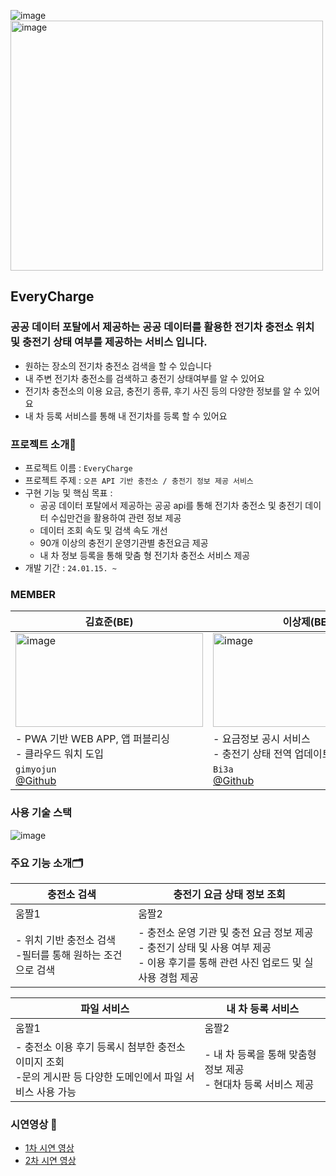 ![image](https://github.com/EVeryCharge/EVeryCharge-Api-Server/assets/81687612/addb4701-1241-4c1c-9b77-75254e699877)
<img width="500" height="400" alt="image" src="https://github.com/EVeryCharge/EVeryCharge-Api-Server/assets/81687612/addb4701-1241-4c1c-9b77-75254e699877">


## EveryCharge
### 공공 데이터 포탈에서 제공하는 공공 데이터를 활용한 전기차 충전소 위치 및 충전기 상태 여부를 제공하는 서비스 입니다.
- 원하는 장소의 전기차 충전소 검색을 할 수 있습니다
- 내 주변 전기차 충전소를 검색하고 충전기 상태여부를 알 수 있어요
- 전기차 충전소의 이용 요금, 충전기 종류, 후기 사진 등의 다양한 정보를 알 수 있어요
- 내 차 등록 서비스를 통해 내 전기차를 등록 할 수 있어요


### 프로젝트 소개📢
- 프로젝트 이름 : `EveryCharge`
- 프로젝트 주제 : `오픈 API 기반 충전소 / 충전기 정보 제공 서비스`
- 구현 기능 및 핵심 목표 :
  - 공공 데이터 포탈에서 제공하는 공공 api를 통해 전기차 충전소 및 충전기 데이터 수십만건을 활용하여 관련 정보 제공
  - 데이터 조회 속도 및 검색 속도 개선
  - 90개 이상의 충전기 운영기관별 충전요금 제공
  - 내 차 정보 등록을 통해 맞춤 형 전기차 충전소 서비스 제공
- 개발 기간 : ``24.01.15. ~  ``

### MEMBER
|김효준(BE)|이상제(BE)|임지원(BE)|임재욱(BE)|
|------|---|---|---|
|<img width="300" height="150" alt="image" src="https://github.com/EVeryCharge/EVeryCharge-Api-Server/assets/81687612/629b242d-56c9-4feb-a763-646eaed302ef">|<img width="300" height="150" alt="image" src="https://github.com/EVeryCharge/EVeryCharge-Api-Server/assets/81687612/4efcb10d-f8c7-4e26-99f8-8e0ea1b5b140">|<img width="300" height="150" alt="image" src="https://github.com/EVeryCharge/EVeryCharge-Api-Server/assets/81687612/e2b93a1f-d116-47fe-8f40-450747672dbf">|<img width="300" height="150" alt="image" src="https://github.com/EVeryCharge/EVeryCharge-Api-Server/assets/81687612/ec451484-fbfa-43ff-8adf-33f336d30f03">|
|- PWA 기반 WEB APP, 앱 퍼블리싱<br/>- 클라우드 워치 도입|- 요금정보 공시 서비스<br/>- 충전기 상태 전역 업데이트|- CI / CD 파이프라인 구축, 무중단 배포<br/>- 마이페이지 · 차량정보 등록, UI 개선|- 파일서비스 구축<br/>- 이미지 뷰 UI 개선|
|`gimyojun`<br/>[@Github](https://github.com/gimyojun)|`Bi3a`<br/>[@Github](https://github.com/Bisi3asi)|`i-am-jiwon`<br/>[@Github](https://github.com/i-am-jiwon)|`jaeuklim`<br/>[@Github](https://github.com/jaeuklim)| 



### 사용 기술 스택
![image](https://github.com/EVeryCharge/EVeryCharge-Api-Server/assets/81687612/fa41191b-c2ae-4ed6-8907-50873c35b00f)

### 주요 기능 소개🗂
|충전소 검색|충전기 요금 상태 정보 조회|
|---|---|
|움짤1|움짤2|
|- 위치 기반 충전소 검색<br/> -필터를 통해 원하는 조건으로 검색| - 충전소 운영 기관 및 충전 요금 정보 제공<br/> - 충전기 상태 및 사용 여부 제공<br/> - 이용 후기를 통해 관련 사진 업로드 및 실 사용 경험 제공|

|파일 서비스|내 차 등록 서비스|
|---|---|
|움짤1|움짤2|
|- 충전소 이용 후기 등록시 첨부한 충전소 이미지 조회<br/> -문의 게시판 등 다양한 도메인에서 파일 서비스 사용 가능| - 내 차 등록을 통해 맞춤형 정보 제공<br/> - 현대차 등록 서비스 제공|

### 시연영상 🎥
- [1차 시연 영상](https://youtu.be/0Az4CP7YrKY&t=2s)
- [2차 시연 영상](https://youtu.be/0Az4CP7YrKY&t=2s)
